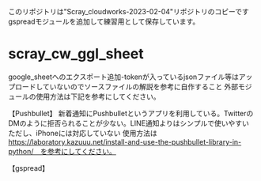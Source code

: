 このリポジトリは"Scray_cloudworks-2023-02-04"リポジトリのコピーです
gspreadモジュールを追加して練習用として保存しています。



# scray_cw_ggl_sheet
google_sheetへのエクスポート追加-tokenが入っているjsonファイル等はアップロードしていないのでソースファイルの解説を参考に自作すること
外部モジュールの使用方法は下記を参考にしてください。

【Pushbullet】
新着通知にPushbulletというアプリを利用している。TwitterのDMのように拒否られることが少ない。LINE通知よりはシンプルで使いやすい
ただし、iPhoneには対応していない
使用方法は　https://laboratory.kazuuu.net/install-and-use-the-pushbullet-library-in-python/　を参考にしてください。

【gspread】







